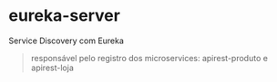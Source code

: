 # eureka-server
Service Discovery com Eureka
> responsável pelo registro dos microservices: apirest-produto e apirest-loja
